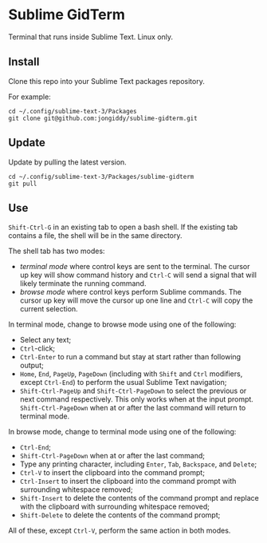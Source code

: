 # Sublime GidTerm

Terminal that runs inside Sublime Text. Linux only.

## Install

Clone this repo into your Sublime Text packages repository.

For example:
```
cd ~/.config/sublime-text-3/Packages
git clone git@github.com:jongiddy/sublime-gidterm.git
```

## Update

Update by pulling the latest version.

```
cd ~/.config/sublime-text-3/Packages/sublime-gidterm
git pull
```

## Use

`Shift-Ctrl-G` in an existing tab to open a bash shell.
If the existing tab contains a file, the shell will be in the same directory.

The shell tab has two modes:

- *terminal mode* where control keys are sent to the terminal. The cursor up key will show command history and `Ctrl-C` will send a signal that will likely terminate the running command.
- *browse mode* where control keys perform Sublime commands. The cursor up key will move the cursor up one line and `Ctrl-C` will copy the current selection.

In terminal mode, change to browse mode using one of the following:

- Select any text;
- `Ctrl`-click;
- `Ctrl-Enter` to run a command but stay at start rather than following output;
- `Home`, `End`, `PageUp`, `PageDown` (including with `Shift` and `Ctrl` modifiers, except `Ctrl-End`) to perform the usual Sublime Text navigation;
- `Shift-Ctrl-PageUp` and `Shift-Ctrl-PageDown` to select the previous or next command respectively. This only works when at the input prompt. `Shift-Ctrl-PageDown` when at or after the last command will return to terminal mode.

In browse mode, change to terminal mode using one of the following:

- `Ctrl-End`;
- `Shift-Ctrl-PageDown` when at or after the last command;
- Type any printing character, including `Enter`, `Tab`, `Backspace`, and `Delete`;
- `Ctrl-V` to insert the clipboard into the command prompt;
- `Ctrl-Insert` to insert the clipboard into the command prompt with surrounding whitespace removed;
- `Shift-Insert` to delete the contents of the command prompt and replace with the clipboard with surrounding whitespace removed;
- `Shift-Delete` to delete the contents of the command prompt;

All of these, except `Ctrl-V`, perform the same action in both modes.

